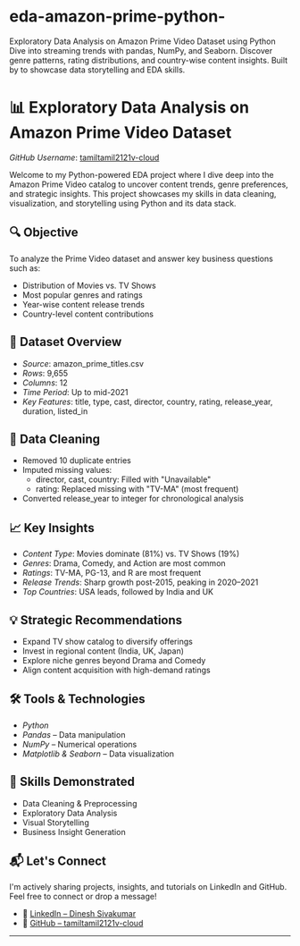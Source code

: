 # eda-amazon-prime-python-
Exploratory Data Analysis on Amazon Prime Video Dataset using Python Dive into streaming trends with pandas, NumPy, and Seaborn. Discover genre patterns, rating distributions, and country-wise content insights. Built by  to showcase data storytelling and EDA skills.
# 📊 Exploratory Data Analysis on Amazon Prime Video Dataset
*GitHub Username*: [tamiltamil2121v-cloud](https://github.com/tamiltamil2121v-cloud)

Welcome to my Python-powered EDA project where I dive deep into the Amazon Prime Video catalog to uncover content trends, genre preferences, and strategic insights. This project showcases my skills in data cleaning, visualization, and storytelling using Python and its data stack.

## 🔍 Objective

To analyze the Prime Video dataset and answer key business questions such as:
- Distribution of Movies vs. TV Shows
- Most popular genres and ratings
- Year-wise content release trends
- Country-level content contributions

## 📁 Dataset Overview

- *Source*: amazon_prime_titles.csv
- *Rows*: 9,655
- *Columns*: 12
- *Time Period*: Up to mid-2021
- *Key Features*: title, type, cast, director, country, rating, release_year, duration, listed_in

## 🧹 Data Cleaning

- Removed 10 duplicate entries
- Imputed missing values:
  - director, cast, country: Filled with "Unavailable"
  - rating: Replaced missing with "TV-MA" (most frequent)
- Converted release_year to integer for chronological analysis

## 📈 Key Insights

- *Content Type*: Movies dominate (81%) vs. TV Shows (19%)
- *Genres*: Drama, Comedy, and Action are most common
- *Ratings*: TV-MA, PG-13, and R are most frequent
- *Release Trends*: Sharp growth post-2015, peaking in 2020–2021
- *Top Countries*: USA leads, followed by India and UK

## 💡 Strategic Recommendations

- Expand TV show catalog to diversify offerings
- Invest in regional content (India, UK, Japan)
- Explore niche genres beyond Drama and Comedy
- Align content acquisition with high-demand ratings

## 🛠 Tools & Technologies

- *Python*
- *Pandas* – Data manipulation
- *NumPy* – Numerical operations
- *Matplotlib & Seaborn* – Data visualization

## 📌 Skills Demonstrated

- Data Cleaning & Preprocessing
- Exploratory Data Analysis
- Visual Storytelling
- Business Insight Generation

## 📬 Let's Connect

I'm actively sharing projects, insights, and tutorials on LinkedIn and GitHub. Feel free to connect or drop a message!

- 🔗 [LinkedIn – Dinesh Sivakumar](https://www.linkedin.com/in/dinesh-sivakumar-3a0903381?utm_source=share&utm_campaign=share_via&utm_content=profile&utm_medium=android_app)
- 🐙 [GitHub – tamiltamil2121v-cloud](https://github.com/tamiltamil2121v-cloud)

---
